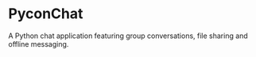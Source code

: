 # PyconChat
A Python chat application featuring group conversations, file sharing and offline messaging.
